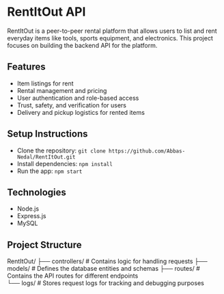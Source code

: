 # RentItOut API

RentItOut is a peer-to-peer rental platform that allows users to list and rent everyday items like tools, sports equipment, and electronics. This project focuses on building the backend API for the platform.

## Features
- Item listings for rent
- Rental management and pricing
- User authentication and role-based access
- Trust, safety, and verification for users
- Delivery and pickup logistics for rented items

## Setup Instructions
- Clone the repository: `git clone https://github.com/Abbas-Nedal/RentItOut.git`
- Install dependencies: `npm install`
- Run the app: `npm start`

## Technologies
- Node.js
- Express.js
- MySQL 


## Project Structure

RentItOut/
├── controllers/         # Contains logic for handling requests 
├── models/              # Defines the database entities and schemas
├── routes/              # Contains the API routes for different endpoints            
└── logs/                # Stores request logs for tracking and debugging purposes
